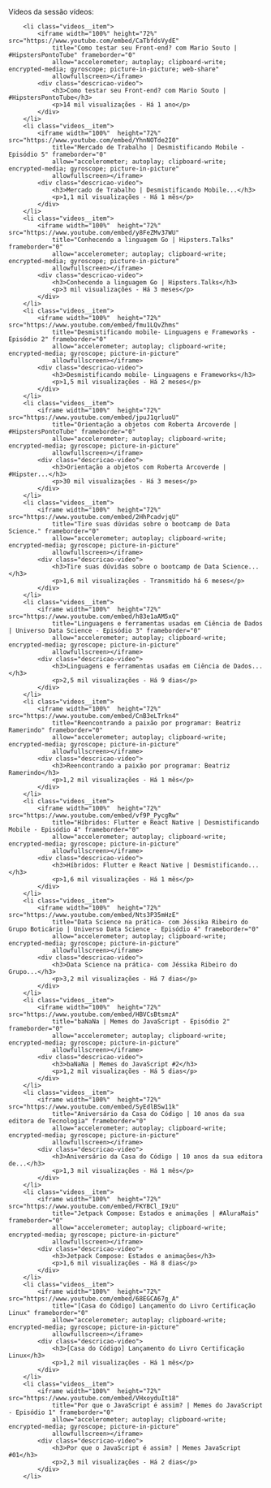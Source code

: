 Vídeos da sessão vídeos:

        <li class="videos__item">
            <iframe width="100%" height="72%" src="https://www.youtube.com/embed/CaTbfdsVydE" 
                title="Como testar seu Front-end? com Mario Souto | #HipstersPontoTube" frameborder="0" 
                allow="accelerometer; autoplay; clipboard-write; encrypted-media; gyroscope; picture-in-picture; web-share" 
                allowfullscreen></iframe>
            <div class="descricao-video">
                <h3>Como testar seu Front-end? com Mario Souto | #HipstersPontoTube</h3>
                <p>14 mil visualizações - Há 1 ano</p>
            </div>
        </li>
        <li class="videos__item">
            <iframe width="100%"  height="72%" src="https://www.youtube.com/embed/YhnNOTde2I0"
                title="Mercado de Trabalho | Desmistificando Mobile - Episódio 5" frameborder="0"
                allow="accelerometer; autoplay; clipboard-write; encrypted-media; gyroscope; picture-in-picture"
                allowfullscreen></iframe>
            <div class="descricao-video">
                <h3>Mercado de Trabalho | Desmistificando Mobile...</h3>
                <p>1,1 mil visualizações - Há 1 mês</p>
            </div>
        </li>
        <li class="videos__item">
            <iframe width="100%"  height="72%" src="https://www.youtube.com/embed/y8FeZMv37WU" 
                title="Conhecendo a linguagem Go | Hipsters.Talks" frameborder="0"
                allow="accelerometer; autoplay; clipboard-write; encrypted-media; gyroscope; picture-in-picture"
                allowfullscreen></iframe>
            <div class="descricao-video">
                <h3>Conhecendo a linguagem Go | Hipsters.Talks</h3>
                <p>3 mil visualizações - Há 3 meses</p>
            </div>
        </li>
        <li class="videos__item">
            <iframe width="100%"  height="72%" src="https://www.youtube.com/embed/fmu1LQvZhms"
                title="Desmistificando mobile- Linguagens e Frameworks - Episódio 2" frameborder="0"
                allow="accelerometer; autoplay; clipboard-write; encrypted-media; gyroscope; picture-in-picture"
                allowfullscreen></iframe>
            <div class="descricao-video">
                <h3>Desmistificando mobile- Linguagens e Frameworks</h3>
                <p>1,5 mil visualizações - Há 2 meses</p>
            </div>
        </li>
        <li class="videos__item">
            <iframe width="100%"  height="72%" src="https://www.youtube.com/embed/jpuJ1qrluoU"
                title="Orientação a objetos com Roberta Arcoverde | #HipstersPontoTube" frameborder="0"
                allow="accelerometer; autoplay; clipboard-write; encrypted-media; gyroscope; picture-in-picture"
                allowfullscreen></iframe>
            <div class="descricao-video">
                <h3>Orientação a objetos com Roberta Arcoverde | #Hipster...</h3>
                <p>30 mil visualizações - Há 3 meses</p>
            </div>
        </li>
        <li class="videos__item">
            <iframe width="100%"  height="72%" src="https://www.youtube.com/embed/2HhPcadvjqU"
                title="Tire suas dúvidas sobre o bootcamp de Data Science." frameborder="0"
                allow="accelerometer; autoplay; clipboard-write; encrypted-media; gyroscope; picture-in-picture"
                allowfullscreen></iframe>
            <div class="descricao-video">
                <h3>Tire suas dúvidas sobre o bootcamp de Data Science...</h3>
                <p>1,6 mil visualizações - Transmitido há 6 meses</p>
            </div>
        </li>
        <li class="videos__item">
            <iframe width="100%"  height="72%" src="https://www.youtube.com/embed/h83e1aAM5xQ" 
                title="Linguagens e ferramentas usadas em Ciência de Dados | Universo Data Science - Episódio 3" frameborder="0"
                allow="accelerometer; autoplay; clipboard-write; encrypted-media; gyroscope; picture-in-picture"
                allowfullscreen></iframe>
            <div class="descricao-video">
                <h3>Linguagens e ferramentas usadas em Ciência de Dados...</h3>
                <p>2,5 mil visualizações - Há 9 dias</p>
            </div>
        </li>
        <li class="videos__item">
            <iframe width="100%"  height="72%" src="https://www.youtube.com/embed/CnB3eLTrkn4"
                title="Reencontrando a paixão por programar: Beatriz Ramerindo" frameborder="0"
                allow="accelerometer; autoplay; clipboard-write; encrypted-media; gyroscope; picture-in-picture"
                allowfullscreen></iframe>
            <div class="descricao-video">
                <h3>Reencontrando a paixão por programar: Beatriz Ramerindo</h3>
                <p>1,2 mil visualizações - Há 1 mês</p>
            </div>
        </li>
        <li class="videos__item">
            <iframe width="100%"  height="72%" src="https://www.youtube.com/embed/vf9P_PycgRw"
                title="Híbridos: Flutter e React Native | Desmistificando Mobile - Episódio 4" frameborder="0"
                allow="accelerometer; autoplay; clipboard-write; encrypted-media; gyroscope; picture-in-picture"
                allowfullscreen></iframe>
            <div class="descricao-video">
                <h3>Híbridos: Flutter e React Native | Desmistificando...</h3>
                <p>1,6 mil visualizações - Há 1 mês</p>
            </div>
        </li>
        <li class="videos__item">
            <iframe width="100%"  height="72%" src="https://www.youtube.com/embed/Nts3P35mHzE"
                title="Data Science na prática- com Jéssika Ribeiro do Grupo Boticário | Universo Data Science - Episódio 4" frameborder="0"
                allow="accelerometer; autoplay; clipboard-write; encrypted-media; gyroscope; picture-in-picture"
                allowfullscreen></iframe>
            <div class="descricao-video">
                <h3>Data Science na prática- com Jéssika Ribeiro do Grupo...</h3>
                <p>3,2 mil visualizações - Há 7 dias</p>
            </div>
        </li>
        <li class="videos__item">
            <iframe width="100%"  height="72%" src="https://www.youtube.com/embed/HBVCsBtsmzA" 
                title="baNaNa | Memes do JavaScript - Episódio 2" frameborder="0"
                allow="accelerometer; autoplay; clipboard-write; encrypted-media; gyroscope; picture-in-picture"
                allowfullscreen></iframe>
            <div class="descricao-video">
                <h3>baNaNa | Memes do JavaScript #2</h3>
                <p>1,2 mil visualizações - Há 5 dias</p>
            </div>
        </li>
        <li class="videos__item">
            <iframe width="100%"  height="72%" src="https://www.youtube.com/embed/SyEdlBSw11k"
                title="Aniversário da Casa do Código | 10 anos da sua editora de Tecnologia" frameborder="0"
                allow="accelerometer; autoplay; clipboard-write; encrypted-media; gyroscope; picture-in-picture"
                allowfullscreen></iframe>
            <div class="descricao-video">
                <h3>Aniversário da Casa do Código | 10 anos da sua editora de...</h3>
                <p>1,3 mil visualizações - Há 1 mês</p>
            </div>
        </li>
        <li class="videos__item">
            <iframe width="100%"  height="72%" src="https://www.youtube.com/embed/FKYBCl_I9zU"
                title="Jetpack Compose: Estados e animações | #AluraMais" frameborder="0"
                allow="accelerometer; autoplay; clipboard-write; encrypted-media; gyroscope; picture-in-picture"
                allowfullscreen></iframe>
            <div class="descricao-video">
                <h3>Jetpack Compose: Estados e animações</h3>
                <p>1,6 mil visualizações - Há 8 dias</p>
            </div>
        </li>
        <li class="videos__item">
            <iframe width="100%"  height="72%" src="https://www.youtube.com/embed/68EGCA67g_A"
                title="[Casa do Código] Lançamento do Livro Certificação Linux" frameborder="0"
                allow="accelerometer; autoplay; clipboard-write; encrypted-media; gyroscope; picture-in-picture"
                allowfullscreen></iframe>
            <div class="descricao-video">
                <h3>[Casa do Código] Lançamento do Livro Certificação Linux</h3>
                <p>1,2 mil visualizações - Há 1 mês</p>
            </div>
        </li>
        <li class="videos__item">
            <iframe width="100%"  height="72%" src="https://www.youtube.com/embed/VHxoyduIt18"
                title="Por que o JavaScript é assim? | Memes do JavaScript - Episódio 1" frameborder="0"
                allow="accelerometer; autoplay; clipboard-write; encrypted-media; gyroscope; picture-in-picture"
                allowfullscreen></iframe>
            <div class="descricao-video">
                <h3>Por que o JavaScript é assim? | Memes JavaScript #01</h3>
                <p>2,3 mil visualizações - Há 2 dias</p>
            </div>
        </li>